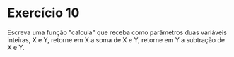 # Exercício 10

Escreva uma função "calcula" que receba como parâmetros duas variáveis inteiras, X e Y,
retorne em X a soma de X e Y, retorne em Y a subtração de X e Y.
